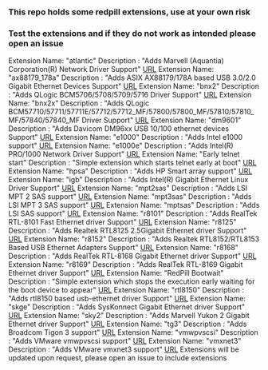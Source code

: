 <h3 align=”center”>This repo holds some redpill extensions, use at your own risk</h3>
<h3 align=”center”>Test the extensions and if they do not work as intended please open an issue</h3>
Extension Name: "atlantic" Description : "Adds Marvell (Aquantia) Corporation(R) Network Driver Support"
<a href="https://raw.githubusercontent.com/pocopico/rp-ext/master/atlantic/rpext-index.json">URL</a>
Extension Name: "ax88179_178a" Description : "Adds ASIX AX88179/178A based USB 3.0/2.0 Gigabit Ethernet Devices Support"
<a href="https://raw.githubusercontent.com/pocopico/rp-ext/master/ax88179_178a/rpext-index.json">URL</a>
Extension Name: "bnx2" Description : "Adds QLogic BCM5706/5708/5709/5716 Driver Support"
<a href="https://raw.githubusercontent.com/pocopico/rp-ext/master/bnx2/rpext-index.json">URL</a>
Extension Name: "bnx2x" Description : "Adds QLogic BCM57710/57711/57711E/57712/57712_MF/57800/57800_MF/57810/57810_MF/57840/57840_MF Driver Support"
<a href="https://raw.githubusercontent.com/pocopico/rp-ext/master/bnx2x/rpext-index.json">URL</a>
Extension Name: "dm9601" Description : "Adds Davicom DM96xx USB 10/100 ethernet devices Support"
<a href="https://raw.githubusercontent.com/pocopico/rp-ext/master/dm9601/rpext-index.json">URL</a>
Extension Name: "e1000" Description : "Adds Intel e1000 support"
<a href="https://raw.githubusercontent.com/pocopico/rp-ext/master/e1000/rpext-index.json">URL</a>
Extension Name: "e1000e" Description : "Adds Intel(R) PRO/1000 Network Driver Support"
<a href="https://raw.githubusercontent.com/pocopico/rp-ext/master/e1000e/rpext-index.json">URL</a>
Extension Name: "Early telnet start" Description : "Simple extension which starts telnet early at boot"
<a href="https://github.com/pocopico/rp-ext/raw/main/early-telnet/rpext-index.json">URL</a>
Extension Name: "hpsa" Description : "Adds HP Smart array support"
<a href="https://raw.githubusercontent.com/pocopico/rp-ext/master/hpsa/rpext-index.json">URL</a>
Extension Name: "igb" Description : "Adds Intel(R) Gigabit Ethernet Linux Driver Support"
<a href="https://raw.githubusercontent.com/pocopico/rp-ext/master/igb/rpext-index.json">URL</a>
Extension Name: "mpt2sas" Description : "Adds LSI MPT 2 SAS support"
<a href="https://raw.githubusercontent.com/pocopico/rp-ext/master/mpt2sas/rpext-index.json">URL</a>
Extension Name: "mpt3sas" Description : "Adds LSI MPT 3 SAS support"
<a href="https://raw.githubusercontent.com/pocopico/rp-ext/master/mpt3sas/rpext-index.json">URL</a>
Extension Name: "mptsas" Description : "Adds LSI SAS support"
<a href="https://raw.githubusercontent.com/pocopico/rp-ext/master/mptsas/rpext-index.json">URL</a>
Extension Name: "r8101" Description : "Adds RealTek RTL-8101 Fast Ethernet driver Support"
<a href="https://raw.githubusercontent.com/pocopico/rp-ext/master/r8101/rpext-index.json">URL</a>
Extension Name: "r8125" Description : "Adds Realtek RTL8125 2.5Gigabit Ethernet driver Support"
<a href="https://raw.githubusercontent.com/pocopico/rp-ext/master/r8125/rpext-index.json">URL</a>
Extension Name: "r8152" Description : "Adds Realtek RTL8152/RTL8153 Based USB Ethernet Adapters Support"
<a href="https://raw.githubusercontent.com/pocopico/rp-ext/master/r8152/rpext-index.json">URL</a>
Extension Name: "r8168" Description : "Adds RealTek RTL-8168 Gigabit Ethernet driver Support"
<a href="https://raw.githubusercontent.com/pocopico/rp-ext/master/r8168/rpext-index.json">URL</a>
Extension Name: "r8169" Description : "Adds RealTek RTL-8169 Gigabit Ethernet driver Support"
<a href="https://raw.githubusercontent.com/pocopico/rp-ext/master/r8169/rpext-index.json">URL</a>
Extension Name: "RedPill Bootwait" Description : "Simple extension which stops the execution early waiting for the boot device to appear"
<a href="https://github.com/pocopico/rp-ext/raw/main/redpill-boot-wait/rpext-index.json">URL</a>
Extension Name: "rtl8150" Description : "Adds rtl8150 based usb-ethernet driver Support"
<a href="https://raw.githubusercontent.com/pocopico/rp-ext/master/rtl8150/rpext-index.json">URL</a>
Extension Name: "skge" Description : "Adds SysKonnect Gigabit Ethernet driver Support"
<a href="https://raw.githubusercontent.com/pocopico/rp-ext/master/skge/rpext-index.json">URL</a>
Extension Name: "sky2" Description : "Adds Marvell Yukon 2 Gigabit Ethernet driver Support"
<a href="https://raw.githubusercontent.com/pocopico/rp-ext/master/sky2/rpext-index.json">URL</a>
Extension Name: "tg3" Description : "Adds Broadcom Tigon 3 support"
<a href="https://raw.githubusercontent.com/pocopico/rp-ext/master/tg3/rpext-index.json">URL</a>
Extension Name: "vmwpvscsi" Description : "Adds VMware vmwpvscsi support"
<a href="https://raw.githubusercontent.com/pocopico/rp-ext/master/vmwpvscsi/rpext-index.json">URL</a>
Extension Name: "vmxnet3" Description : "Adds VMware vmxnet3 support"
<a href="https://raw.githubusercontent.com/pocopico/rp-ext/master/vmxnet3/rpext-index.json">URL</a>
Extensions will be updated upon request, please open an issue to include extensions
